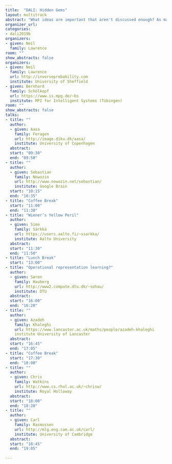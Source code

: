 ```yaml
---
title:  "DALI: Hidden Gems"
layout: multitrack
abstract: "What ideas are important that aren't discussed enough? As machine learning has become more successful, more researchers are looking at the questions that drive the field. But are there issues that we are missing? Ideas that are not getting the attention they deserve? In this workshop each presenter will give a 20 minute overview of an idea that they believe is not getting enough attention in the wider community. Each presentation will be 20 minutes long and will be followed by long discussion of the idea and where it might be deployed."
organizer_url:
categories:
- dali2019b
organizers:
- given: Neil
  family: Lawrence
room: ""
show_abstracts: false
organizers:
- given: Neil 
  family: Lawrence
  url: http://inverseprobability.com
  institute: University of Sheffield
- given: Bernhard
  family: Schölkopf
  url: https://www.is.mpg.de/~bs
  institute: MPI for Intelligent Systems (Tübingen)
room: ""
show_abstracts: false
talks:
- title: ""
  author:
  - given: Aasa
    family: Feragen
    url: http://image.diku.dk/aasa/
    institute: University of Copenhagen
  abstract: 
  start: "09:30"
  end: "09:50"
- title: ""
  author:
  - given: Sebastian
    family: Nowozin
    url: http://www.nowozin.net/sebastian/
    institute: Google Brain
  start: "10:15"
  end: "10:35"
- title: "Coffee Break"
  start: "11:00"
  end: "11:30"
- title: "Wiener’s Yellow Peril"
  author:
  - given: Simo
    family: Särkkä
    url: https://users.aalto.fi/~ssarkka/
    institute: Aalto University
  abstract: 
  start: "11:30"
  end: "11:50"
- title: "Lunch Break"
  start: "13:00"
- title: "Operational representation learning?"
  author:
  - given: Søren
    family: Hauberg
    url: http://www2.compute.dtu.dk/~sohau/
    institute: DTU
  abstract: 
  start: "16:00"
  end: "16:20"
- title: ""
  author:
  - given: Azadeh
    family: Khaleghi
    url: https://www.lancaster.ac.uk/maths/people/azadeh-khaleghi
    institute University of Lancaster
  abstract: 
  start: "16:45"
  end: "17:05"
- title: "Coffee Break"
  start: "17:30"
  end: "18:00"
- title: ""
  author:
  - given: Chris
    family: Watkins
    url: http://www.cs.rhul.ac.uk/~chrisw/
    institute: Royal Holloway
  abstract:
  start: "18:00"
  end: "18:20" 
- title: ""  
  author:
  - given: Carl
    family: Rasmussen
    url: http://mlg.eng.cam.ac.uk/carl/
    institute: University of Cambridge
  abstract:
  start: "18:45"
  end: "19:05"
    
---
```

